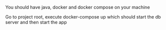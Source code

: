 You should have java, docker and docker compose on your machine

Go to project root, execute
docker-compose up
which should start the db server
and then start the app